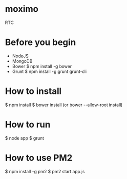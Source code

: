 # moximo
RTC

# Before you begin
* NodeJS
* MongoDB
* Bower
$ npm install -g bower
* Grunt
$ npm install -g grunt grunt-cli

# How to install
$ npm install
$ bower install (or bower --allow-root install)

# How to run
$ node app
$ grunt

# How to use PM2
$ npm install -g pm2
$ pm2 start app.js